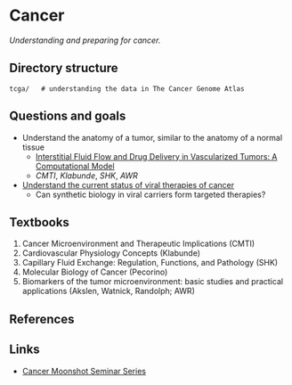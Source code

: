 # Cancer

_Understanding and preparing for cancer._

## Directory structure
```
tcga/   # understanding the data in The Cancer Genome Atlas
```

## Questions and goals
- Understand the anatomy of a tumor, similar to the anatomy of a normal tissue
    - [Interstitial Fluid Flow and Drug Delivery in Vascularized Tumors: A Computational Model](https://journals.plos.org/plosone/article?id=10.1371/journal.pone.0070395)
    - _CMTI_, _Klabunde_, _SHK_, _AWR_
- [Understand the current status of viral therapies of cancer](./viral-therapies.md)
    - Can synthetic biology in viral carriers form targeted therapies?


## Textbooks
1. Cancer Microenvironment and Therapeutic Implications (CMTI)
2. Cardiovascular Physiology Concepts (Klabunde)
3. Capillary Fluid Exchange: Regulation, Functions, and Pathology (SHK)
4. Molecular Biology of Cancer (Pecorino)
5. Biomarkers of the tumor microenvironment: basic studies and practical applications (Akslen, Watnick, Randolph; AWR)

## References

## Links
- [Cancer Moonshot Seminar Series](https://www.youtube.com/playlist?list=PLaXJeOudgf63Kz5ZiUaYItx0JaI4_YwLL)
